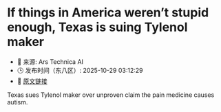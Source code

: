 # If things in America weren’t stupid enough, Texas is suing Tylenol maker
- 📅 来源: Ars Technica AI
- 🕒 发布时间（东八区）: 2025-10-29 03:12:29
- 🔗 [原文链接](https://arstechnica.com/health/2025/10/if-things-in-america-werent-stupid-enough-texas-is-suing-tylenol-maker/)

Texas sues Tylenol maker over unproven claim the pain medicine causes autism.